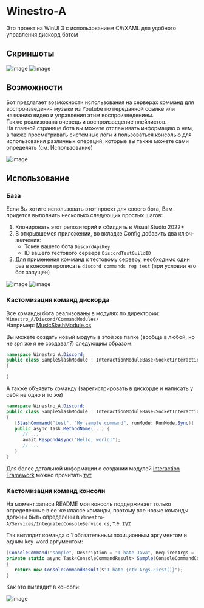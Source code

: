 # Winestro-A
Это проект на WinUI 3 с использованием C#/XAML для удобного управления дискорд ботом

## Скриншоты
![image](https://github.com/aexra/Winestro-A/assets/121866384/6ece6367-0adc-4816-8210-9a97c239b2e1)
![image](https://github.com/aexra/Winestro-A/assets/121866384/b9f2eb9e-6e6e-4011-b41c-995ea00b2197)

## Возможности
Бот предлагает возможности использования на серверах комманд для воспроизведения музыки из Youtube по переданной ссылке или названию видео и управления этим воспроизведением.<br>
Также реализована очередь и воспроизведение плейлистов.<br>
На главной странице бота вы можете отслеживать информацию о нем, а также просматривать системные логи и пользоваться консолью для использования различных операций, которые вы также можете сами определять (см. Использование)

![image](https://github.com/aexra/Winestro-A/assets/121866384/4ac367cb-0138-4cd0-812a-9d6c00c3c9b4)

## Использование
### База
Если Вы хотите использовать этот проект для своего бота, Вам придется выполнить несколько следующих простых шагов:
1. Клонировать этот репозиторий и сбилдить в Visual Studio 2022+
2. В открывшемся приложении, во вкладке Config добавить два ключ-значения:
   - Токен вашего бота ```DiscordApiKey```
   - ID вашего тестового сервера ```DiscordTestGuildID```
3. Для применения комманд к тестовому серверу, необходимо один раз в консоли прописать ```discord commands reg test``` (при условии что бот запущен)

![image](https://github.com/aexra/Winestro-A/assets/121866384/17b8c499-da7f-48c8-90c5-43689419291c)
![image](https://github.com/aexra/Winestro-A/assets/121866384/ca0202cf-0754-4295-9691-bdc8df0f40db)

### Кастомизация команд дискорда
Все команды бота реализованы в модулях по директории: ```Winestro_A/Discord/CommandModules/```<br>
Например: [MusicSlashModule.cs](Winestro-A/Discord/CommandModules/MusicSlashModule.cs)

Вы можете создать новый модуль в этой же папке (вообще в любой, но не зря же я ее создавал?) следующим образом:
```cs
namespace Winestro_A.Discord;
public class SampleSlashModule : InteractionModuleBase<SocketInteractionContext>
{

}
```
А также объявить команду (зарегистрировать в дискорде и написать у себя не одно и то же)
```cs
namespace Winestro_A.Discord;
public class SampleSlashModule : InteractionModuleBase<SocketInteractionContext>
{
   [SlashCommand("test", "My sample command", runMode: RunMode.Sync)]
   public async Task MethodName(...) {
      // ...
      await RespondAsync("Hello, world!");
      // ...   
   }
}
```
Для более детальной информации о создании модулей [Interaction Framework](https://docs.discordnet.dev/guides/int_framework) можно прочитать [тут](https://docs.discordnet.dev/guides/int_framework/intro.html#interaction-context)

### Кастомизация команд консоли
На момент записи README моя консоль поддерживает только определенные в ее же классе команды, поэтому все новые команды должны быть определены в ```Winestro-A/Services/IntegratedConsoleService.cs```, т.е. [тут](Winestro-A/Services/IntegratedConsoleService.cs)

Так выглядит команда с 1 обязательным позиционным аргументом и одним key-word аргументом:
```cs
[ConsoleCommand("sample", Description = "I hate Java", RequiredArgs = 1, KwargsKeys = new string[]{ "keyword_key" })]
private static async Task<ConsoleCommandResult> Sample(ConsoleCommandContext ctx)
{
   return new ConsoleCommandResult($"I hate {ctx.Args.First()}");
}
```

Как это выглядит в консоли:<br>

![image](https://github.com/aexra/Winestro-A/assets/121866384/229707d2-604e-4888-b885-94889efd12f3)
